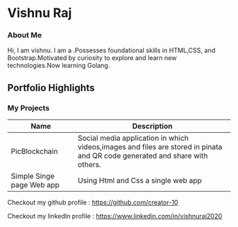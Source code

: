 # Vishnu Raj

### About Me

Hi, I am vishnu. I am a .Possesses foundational skills in HTML,CSS, and Bootstrap.Motivated by curiosity to explore and learn new technologies.Now learning Golang.


## Portfolio Highlights

### My Projects
| Name                         | Description                                                                                                                    
|---------------------|---------------------------------------------------------------------------|
| PicBlockchain               |Social media application in which videos,images and files are stored in pinata and QR code generated and                                    share with  others.             |
| Simple Singe page Web app   | Using Html and Css a single web app |            

Checkout my github profile : https://github.com/creator-10

Checkout my linkedln profile : https://www.linkedin.com/in/vishnuraj2020
